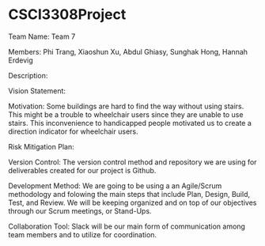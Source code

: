 # CSCI3308Project

Team Name: Team 7

Members: Phi Trang, Xiaoshun Xu, Abdul Ghiasy, Sunghak Hong, Hannah Erdevig 

Description:

Vision Statement:

Motivation: Some buildings are hard to find the way without using stairs. This might be a trouble to wheelchair users since they are unable to use stairs. This inconvenience to handicapped people motivated us to create a direction indicator for wheelchair users.

Risk Mitigation Plan:

Version Control: The version control method and repository we are using for deliverables created for our project is Github.

Development Method: We are going to be using a an Agile/Scrum methodology and folowing the main steps that include Plan, Design, Build, Test, and Review. We will be keeping organized and on top of our objectives through our Scrum meetings, or Stand-Ups. 

Collaboration Tool: Slack will be our main form of communication among team members and to utilize for coordination.
